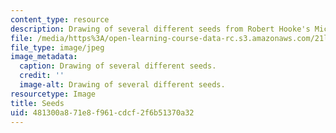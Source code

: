 ```yaml
---
content_type: resource
description: Drawing of several different seeds from Robert Hooke's Micrographia.
file: /media/https%3A/open-learning-course-data-rc.s3.amazonaws.com/21l-016-learning-from-the-past-drama-science-performance-spring-2009/481300a871e8f961cdcf2f6b51370a32_08.jpg
file_type: image/jpeg
image_metadata:
  caption: Drawing of several different seeds.
  credit: ''
  image-alt: Drawing of several different seeds.
resourcetype: Image
title: Seeds
uid: 481300a8-71e8-f961-cdcf-2f6b51370a32
---
```

